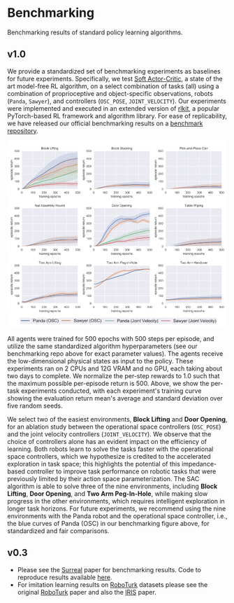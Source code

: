 # Benchmarking

Benchmarking results of standard policy learning algorithms.

## v1.0

We provide a standardized set of benchmarking experiments as baselines for future experiments. Specifically, we test [Soft Actor-Critic](https://arxiv.org/abs/1812.05905), a state of the art model-free RL algorithm, on a select combination of tasks (all) using a combination of proprioceptive and object-specific observations, robots (`Panda`, `Sawyer`), and controllers (`OSC_POSE`, `JOINT_VELOCITY`). Our experiments were implemented and executed in an extended version of [rlkit](https://github.com/vitchyr/rlkit), a popular PyTorch-based RL framework and algorithm library. For ease of replicability, we have released our official benchmarking results on a [benchmark repository](https://github.com/ARISE-Initiative/robosuite-benchmark).

![benchmarking_results](../images/benchmarking/benchmarking_results.png)

All agents were trained for 500 epochs with 500 steps per episode, and utilize the same standardized algorithm hyperparameters (see our benchmarking repo above for exact parameter values). The agents receive the low-dimensional physical states as input to the policy. These experiments ran on 2 CPUs and 12G VRAM and no GPU, each taking about two days to complete. We normalize the per-step rewards to 1.0 such that the maximum possible per-episode return is 500. Above, we show the per-task experiments conducted, with each experiment's training curve showing the evaluation return mean's average and standard deviation over five random seeds. 

We select two of the easiest environments, **Block Lifting** and **Door Opening**, for an ablation study between the operational space controllers (`OSC_POSE`) and the joint velocity controllers (`JOINT_VELOCITY`). We observe that the choice of controllers alone has an evident impact on the efficiency of learning. Both robots learn to solve the tasks faster with the operational space controllers, which we hypothesize is credited to the accelerated exploration in task space; this highlights the potential of this impedance-based controller to improve task performance on robotic tasks that were previously limited by their action space parameterization. The SAC algorithm is able to solve three of the nine environments, including **Block Lifting**, **Door Opening**, and **Two Arm Peg-In-Hole**, while making slow progress in the other environments, which requires intelligent exploration in longer task horizons. For future experiments, we recommend using the nine environments with the Panda robot and the operational space controller, i.e., the blue curves of Panda (OSC) in our benchmarking figure above, for standardized and fair comparisons.

## v0.3

- Please see the [Surreal](http://svl.stanford.edu/assets/papers/fan2018corl.pdf) paper for benchmarking results. Code to reproduce results available [here](https://github.com/SurrealAI/surreal).
- For imitation learning results on [RoboTurk](https://roboturk.stanford.edu/) datasets please see the original [RoboTurk](https://arxiv.org/abs/1811.02790) paper and also the [IRIS](https://arxiv.org/abs/1911.05321) paper.